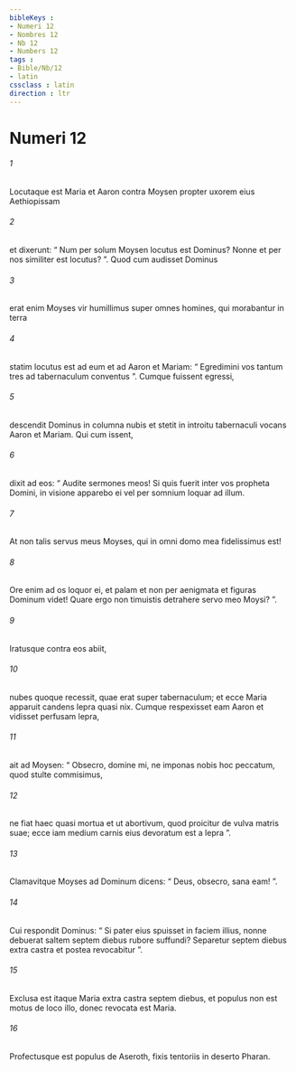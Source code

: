 ```yaml
---
bibleKeys : 
- Numeri 12
- Nombres 12
- Nb 12
- Numbers 12
tags : 
- Bible/Nb/12
- latin
cssclass : latin
direction : ltr
---
```


# Numeri 12

###### 1
Locutaque est Maria et Aaron contra Moysen propter uxorem eius Aethiopissam 
###### 2
et dixerunt: “ Num per solum Moysen locutus est Dominus? Nonne et per nos similiter est locutus? ”. Quod cum audisset Dominus 
###### 3
erat enim Moyses vir humillimus super omnes homines, qui morabantur in terra  
###### 4
statim locutus est ad eum et ad Aaron et Mariam: “ Egredimini vos tantum tres ad tabernaculum conventus ”. Cumque fuissent egressi, 
###### 5
descendit Dominus in columna nubis et stetit in introitu tabernaculi vocans Aaron et Mariam. Qui cum issent, 
###### 6
dixit ad eos: “ Audite sermones meos! Si quis fuerit inter vos propheta Domini, in visione apparebo ei vel per somnium loquar ad illum.
###### 7
At non talis servus meus Moyses, qui in omni domo mea fidelissimus est!
###### 8
Ore enim ad os loquor ei, et palam et non per aenigmata et figuras Dominum videt! Quare ergo non timuistis detrahere servo meo Moysi? ”.
###### 9
Iratusque contra eos abiit, 
###### 10
nubes quoque recessit, quae erat super tabernaculum; et ecce Maria apparuit candens lepra quasi nix. Cumque respexisset eam Aaron et vidisset perfusam lepra, 
###### 11
ait ad Moysen: “ Obsecro, domine mi, ne imponas nobis hoc peccatum, quod stulte commisimus, 
###### 12
ne fiat haec quasi mortua et ut abortivum, quod proicitur de vulva matris suae; ecce iam medium carnis eius devoratum est a lepra ”. 
###### 13
Clamavitque Moyses ad Dominum dicens: “ Deus, obsecro, sana eam! ”. 
###### 14
Cui respondit Dominus: “ Si pater eius spuisset in faciem illius, nonne debuerat saltem septem diebus rubore suffundi? Separetur septem diebus extra castra et postea revocabitur ”. 
###### 15
Exclusa est itaque Maria extra castra septem diebus, et populus non est motus de loco illo, donec revocata est Maria.
###### 16
Profectusque est populus de Aseroth, fixis tentoriis in deserto Pharan.

